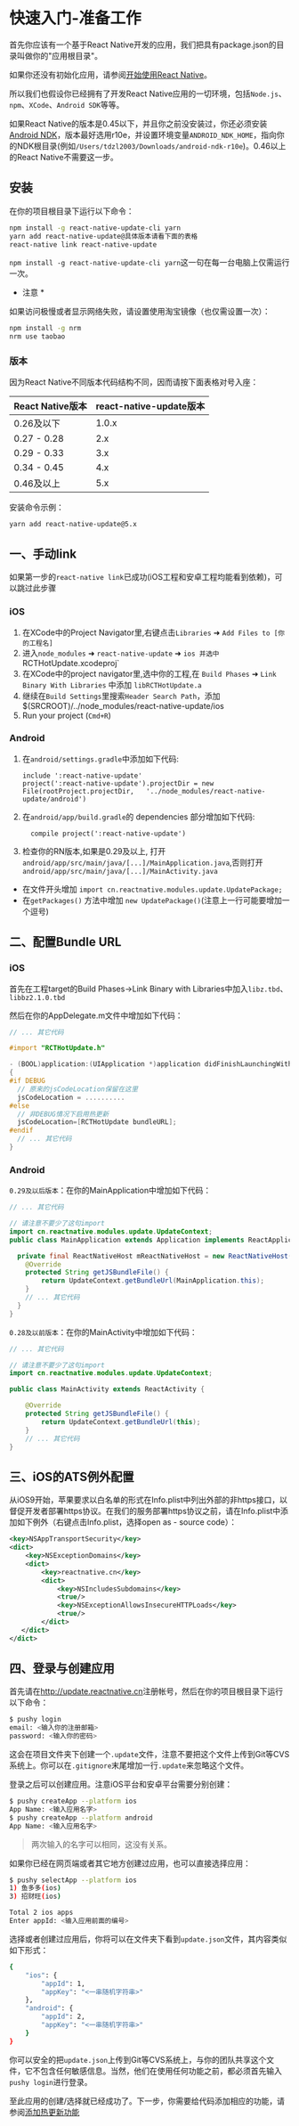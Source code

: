# 快速入门-准备工作

首先你应该有一个基于React Native开发的应用，我们把具有package.json的目录叫做你的"应用根目录"。

如果你还没有初始化应用，请参阅[开始使用React Native](http://reactnative.cn/docs/getting-started.html#content)。

所以我们也假设你已经拥有了开发React Native应用的一切环境，包括`Node.js`、`npm`、`XCode`、`Android SDK`等等。

如果React Native的版本是0.45以下，并且你之前没安装过，你还必须安装[Android NDK](http://androiddevtools.cn)，版本最好选用r10e，并设置环境变量`ANDROID_NDK_HOME`，指向你的NDK根目录(例如`/Users/tdzl2003/Downloads/android-ndk-r10e`)。0.46以上的React Native不需要这一步。

## 安装

在你的项目根目录下运行以下命令：

```bash
npm install -g react-native-update-cli yarn
yarn add react-native-update@具体版本请看下面的表格
react-native link react-native-update
```  

`npm install -g react-native-update-cli yarn`这一句在每一台电脑上仅需运行一次。  

* 注意 *

如果访问极慢或者显示网络失败，请设置使用淘宝镜像（也仅需设置一次）：  
```bash
npm install -g nrm
nrm use taobao
```

### 版本

因为React Native不同版本代码结构不同，因而请按下面表格对号入座：

| React Native版本 | react-native-update版本 |
| ---------------- | ----------------------- |
| 0.26及以下       | 1.0.x                   |
| 0.27 - 0.28      | 2.x                     |
| 0.29 - 0.33      | 3.x                     |
| 0.34 - 0.45      | 4.x                     |
| 0.46及以上       | 5.x                     |



安装命令示例：
```
yarn add react-native-update@5.x
```

## 一、手动link

如果第一步的`react-native link`已成功(iOS工程和安卓工程均能看到依赖)，可以跳过此步骤

### iOS

1. 在XCode中的Project Navigator里,右键点击`Libraries` ➜ `Add Files to [你的工程名]`
2. 进入`node_modules` ➜ `react-native-update` ➜ `ios 并选中 `RCTHotUpdate.xcodeproj`
3. 在XCode中的project navigator里,选中你的工程,在 `Build Phases` ➜ `Link Binary With Libraries` 中添加 `libRCTHotUpdate.a`
4. 继续在`Build Settings`里搜索`Header Search Path`，添加$(SRCROOT)/../node_modules/react-native-update/ios
5. Run your project (`Cmd+R`)

### Android

1. 在`android/settings.gradle`中添加如下代码:
  	```
  	include ':react-native-update'
  	project(':react-native-update').projectDir = new File(rootProject.projectDir, 	'../node_modules/react-native-update/android')
  	```

2. 在`android/app/build.gradle`的 dependencies 部分增加如下代码:
  	```
      compile project(':react-native-update')
    ```

3. 检查你的RN版本,如果是0.29及以上, 打开`android/app/src/main/java/[...]/MainApplication.java`,否则打开`android/app/src/main/java/[...]/MainActivity.java`
  - 在文件开头增加 `import cn.reactnative.modules.update.UpdatePackage;`
  - 在`getPackages()` 方法中增加 `new UpdatePackage()`(注意上一行可能要增加一个逗号)

## 二、配置Bundle URL

### iOS

首先在工程target的Build Phases->Link Binary with Libraries中加入`libz.tbd`、`libbz2.1.0.tbd`


然后在你的AppDelegate.m文件中增加如下代码：

```objective-c
// ... 其它代码

#import "RCTHotUpdate.h"

- (BOOL)application:(UIApplication *)application didFinishLaunchingWithOptions:(NSDictionary *)launchOptions
{
#if DEBUG
  // 原来的jsCodeLocation保留在这里
  jsCodeLocation = ..........
#else
  // 非DEBUG情况下启用热更新
  jsCodeLocation=[RCTHotUpdate bundleURL];
#endif
  // ... 其它代码
}
```

### Android

`0.29及以后版本`：在你的MainApplication中增加如下代码：

```java
// ... 其它代码

// 请注意不要少了这句import
import cn.reactnative.modules.update.UpdateContext;
public class MainApplication extends Application implements ReactApplication {

  private final ReactNativeHost mReactNativeHost = new ReactNativeHost(this) {
    @Override
    protected String getJSBundleFile() {
        return UpdateContext.getBundleUrl(MainApplication.this);
    }
    // ... 其它代码
  }
}
```

`0.28及以前版本`：在你的MainActivity中增加如下代码：

```java
// ... 其它代码

// 请注意不要少了这句import
import cn.reactnative.modules.update.UpdateContext;

public class MainActivity extends ReactActivity {

    @Override
    protected String getJSBundleFile() {
        return UpdateContext.getBundleUrl(this);
    }
    // ... 其它代码
}
```

## 三、iOS的ATS例外配置
从iOS9开始，苹果要求以白名单的形式在Info.plist中列出外部的非https接口，以督促开发者部署https协议。在我们的服务部署https协议之前，请在Info.plist中添加如下例外（右键点击Info.plist，选择open as - source code）：
```xml
<key>NSAppTransportSecurity</key>
<dict>
    <key>NSExceptionDomains</key>
    <dict>
        <key>reactnative.cn</key>
        <dict>
            <key>NSIncludesSubdomains</key>
            <true/>
            <key>NSExceptionAllowsInsecureHTTPLoads</key>
            <true/>
        </dict>
   </dict>
</dict>
```


## 四、登录与创建应用

首先请在<http://update.reactnative.cn>注册帐号，然后在你的项目根目录下运行以下命令：

```bash
$ pushy login
email: <输入你的注册邮箱>
password: <输入你的密码>
```

这会在项目文件夹下创建一个`.update`文件，注意不要把这个文件上传到Git等CVS系统上。你可以在`.gitignore`末尾增加一行`.update`来忽略这个文件。

登录之后可以创建应用。注意iOS平台和安卓平台需要分别创建：

```bash
$ pushy createApp --platform ios
App Name: <输入应用名字>
$ pushy createApp --platform android
App Name: <输入应用名字>
```

> 两次输入的名字可以相同，这没有关系。

如果你已经在网页端或者其它地方创建过应用，也可以直接选择应用：

```bash
$ pushy selectApp --platform ios
1) 鱼多多(ios)
3) 招财旺(ios)

Total 2 ios apps
Enter appId: <输入应用前面的编号>
```

选择或者创建过应用后，你将可以在文件夹下看到`update.json`文件，其内容类似如下形式：

```bash
{
    "ios": {
        "appId": 1,
        "appKey": "<一串随机字符串>"
    },
    "android": {
        "appId": 2,
        "appKey": "<一串随机字符串>"
    }
}
```

你可以安全的把`update.json`上传到Git等CVS系统上，与你的团队共享这个文件，它不包含任何敏感信息。当然，他们在使用任何功能之前，都必须首先输入`pushy login`进行登录。

至此应用的创建/选择就已经成功了。下一步，你需要给代码添加相应的功能，请参阅[添加热更新功能](guide2.md)
